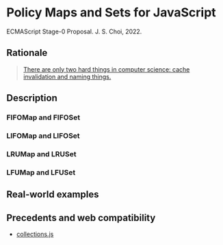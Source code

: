 # Policy Maps and Sets for JavaScript
ECMAScript Stage-0 Proposal. J. S. Choi, 2022.

## Rationale
> [There are only two hard things in computer science: cache invalidation and naming things.][two hard things]

[two hard things]: https://www.martinfowler.com/bliki/TwoHardThings.html

## Description

### FIFOMap and FIFOSet

### LIFOMap and LIFOSet

### LRUMap and LRUSet

### LFUMap and LFUSet

## Real-world examples

## Precedents and web compatibility

* [collections.js][]

[collections.js]: https://www.collectionsjs.com/lru-map
